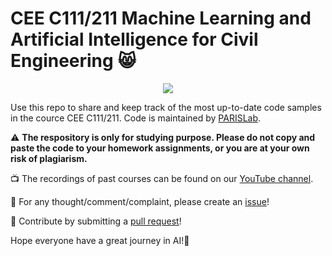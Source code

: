 # CEE C111/211 Machine Learning and Artificial Intelligence for Civil Engineering :smile_cat:
<p align="center">
  <img src="https://github.com/parislab-ucla/Onboarding/blob/master/logo.jpeg" />
</p>

Use this repo to share and keep track of the most up-to-date code samples in the cource CEE C111/211. Code is maintained by [PARISLab](http://www.lab-paris.com/).    

:warning: <b>The respository is only for studying purpose. Please do not copy and paste the code to your homework assignments, or you are at your own risk of plagiarism.</b>    

:tv: The recordings of past courses can be found on our [YouTube channel](https://www.youtube.com/playlist?list=PLUrb9ObKDCj-zuzSYKpFONf3JE4W7NHLE).     

:thought_balloon: For any thought/comment/complaint, please create an [issue](https://docs.github.com/en/issues/tracking-your-work-with-issues/creating-an-issue)!    

:pray: Contribute by submitting a [pull request](https://docs.github.com/en/pull-requests/collaborating-with-pull-requests/proposing-changes-to-your-work-with-pull-requests/creating-a-pull-request)!    

Hope everyone have a great journey in AI!:brain: 
